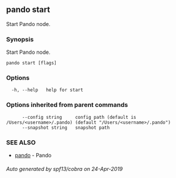 ## pando start

Start Pando node.

### Synopsis

Start Pando node.

```
pando start [flags]
```

### Options

```
  -h, --help   help for start
```

### Options inherited from parent commands

```
      --config string     config path (default is /Users/<username>/.pando) (default "/Users/<username>/.pando")
      --snapshot string   snapshot path
```

### SEE ALSO

* [pando](pando.md)	 - Pando

###### Auto generated by spf13/cobra on 24-Apr-2019
